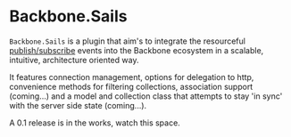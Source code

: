 Backbone.Sails
==============

`Backbone.Sails` is a plugin that aim's to integrate the resourceful [publish/subscribe](http://sailsjs.org/#/documentation/reference/websockets/resourceful-pubsub) events into the Backbone ecosystem in a scalable, intuitive, architecture oriented way.

It features connection management, options for delegation to http, convenience methods for filtering collections, association support (coming...) and a model and collection class that attempts to stay 'in sync' with the server side state (coming...).

A 0.1 release is in the works, watch this space.